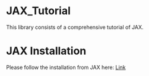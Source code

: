# JAX_Tutorial
This library consists of a comprehensive tutorial of JAX. 

# JAX Installation
Please follow the installation from JAX here:
[Link](https://jax.readthedocs.io/en/latest/installation.html#installation)
